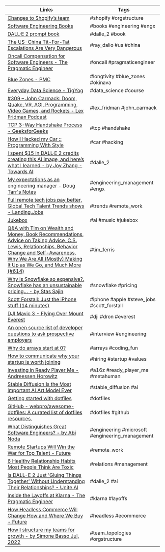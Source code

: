 | Links | Tags |
| ----- | ---- |
| [Changes to Shopify’s team](https://news.shopify.com/changes-to-shopifys-team) | #shopify #orgstructure  |
| [Software Engineering Books](https://software-engineering-books.com/) | #books #engineering #engx  |
| [DALL·E 2 prompt book](http://dallery.gallery/wp-content/uploads/2022/07/The-DALL%C2%B7E-2-prompt-book-v1.02.pdf) | #dalle_2 #book |
| [The US-China Tit-For-Tat Escalations Are Very Dangerous](https://www.linkedin.com/pulse/us-china-tit-for-tat-escalations-very-dangerous-ray-dalio) | #ray_dalio #us #china |
| [Oncall Compensation for Software Engineers - The Pragmatic Engineer](https://blog.pragmaticengineer.com/oncall-compensation/) | #oncall #pragmaticengineer  |
| [Blue Zones - PMC](https://www.ncbi.nlm.nih.gov/pmc/articles/PMC6125071/) | #longtivity #blue_zones #okinava |
| [Everyday Data Science - TigYog](https://tigyog.app/d/C-I1weB9CpTH/r/everyday-data-science) | #data_science #course |
| [#309 – John Carmack: Doom, Quake, VR, AGI, Programming, Video Games, and Rockets - Lex Fridman Podcast](https://lexfridman.com/john-carmack/) | #lex_fridman #john_carmack |
| [TCP 3-Way Handshake Process - GeeksforGeeks](https://www.geeksforgeeks.org/tcp-3-way-handshake-process/) | #tcp #handshake |
| [How I Hacked my Car :: Programming With Style](https://programmingwithstyle.com/posts/howihackedmycar/) | #car #hacking |
| [I spent $15 in DALL·E 2 credits creating this AI image, and here’s what I learned - by Joy Zhang - Towards AI](https://pub.towardsai.net/i-spent-15-in-dall-e-2-credits-creating-this-ai-image-and-heres-what-i-learned-52f352912025) | #dalle_2 |
| [My expectations as an engineering manager - Doug Tarr's Notes](https://notes.douglastarr.com/Notes/My+expectations+as+an+engineering+manager) | #engineering_management #engx |
| [Full remote tech jobs pay better, Global Tech Talent Trends shows - Landing.Jobs](https://landing.jobs/blog/global-tech-talent-trends-2022) | #trends #remote_work  |
| [Jukebox](https://openai.com/blog/jukebox/) | #ai #music #jukebox |
| [Q&A with Tim on Wealth and Money, Book Recommendations, Advice on Taking Advice, C.S. Lewis, Relationships, Behavior Change and Self-Awareness, Why We Are All (Mostly) Making It Up as We Go, and Much More (#614) ](https://tim.blog/2022/08/11/q-a-tim-ferriss-wealth-money-happiness-relationships/) | #tim_ferris  |
| [Why is Snowflake so expensive?. Snowflake has an unsustainable pricing… - by Stas Sajin](https://blog.devgenius.io/why-is-snowflake-so-expensive-92b67203945) | #snowflake #pricing |
| [Scott Forstall: Just the iPhone stuff (14 minutes)](https://youtu.be/F3Pl8GmKtW8) | #iphone #apple #steve_jobs #scott_forstall |
| [DJI Mavic 3 - Flying Over Mount Everest](https://youtu.be/Zz9oI3B6v4c) | #dji #dron #everest |
| [An open source list of developer questions to ask prospective employers](https://github.com/Twipped/InterviewThis) | #interview #engineering  |
| [Why do arrays start at 0?](https://buttondown.email/hillelwayne/archive/why-do-arrays-start-at-0) | #arrays #coding_fun |
| [How to communicate why your startup is worth joining](https://wasp-lang.dev/blog/2022/08/15/how-to-communicate-why-your-startup-is-worth-joining) | #hiring #startup #values |
| [Investing in Ready Player Me - Andreessen Horowitz](https://a16z.com/2022/08/23/investing-in-ready-player-me/) | #a16z #ready_player_me #metahuman |
| [Stable Diffusion Is the Most Important AI Art Model Ever](https://thealgorithmicbridge.substack.com/p/stable-diffusion-is-the-most-important) | #stable_diffusion #ai |
| [Getting started with dotfiles](https://www.webpro.nl/articles/getting-started-with-dotfiles) | #dotfiles |
| [GitHub - webpro/awesome-dotfiles: A curated list of dotfiles resources.](https://github.com/webpro/awesome-dotfiles) | #dotfiles #github |
| [What Distinguishes Great Software Engineers?  - by Abi Noda](https://abinoda.substack.com/p/great-engineers) | #engineering #microsoft #engineering_management |
| [Remote Startups Will Win the War for Top Talent - Future](https://future.com/remote-startups-hire-top-talent) | #remote_work  |
| [6 Healthy Relationship Habits Most People Think Are Toxic](https://markmanson.net/healthy-relationship-habits) | #relations #management  |
| [Is DALL-E 2 Just &#039;Gluing Things Together&#039; Without Understanding Their Relationships? - Unite.AI](https://www.unite.ai/is-dall-e-2-just-gluing-things-together-without-understanding-their-relationships/) | #dalle_2 #ai |
| [Inside the Layoffs at Klarna - The Pragmatic Engineer](https://blog.pragmaticengineer.com/layoffs-at-klarna/) | #klarna #layoffs  |
| [How Headless Commerce Will Change How and Where We Buy - Future](https://future.com/headless-commerce-change-how-we-buy/) | #headless #ecommerce |
| [How I structure my teams for growth - by Simone Basso  Jul, 2022](https://medium.com/@smnbss/how-i-structure-my-teams-for-growth-3272e4c3fc28) | #team_topologies #orgstructure |